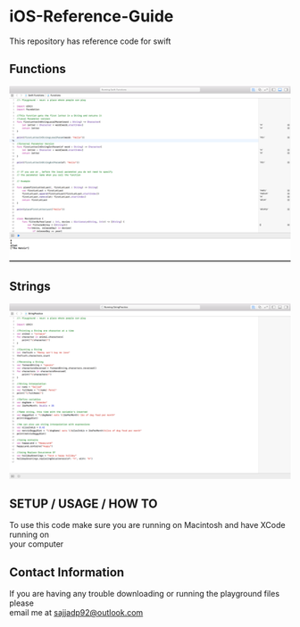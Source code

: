 # iOS-Reference-Guide
This repository has reference code for swift

## Functions
![Functions](Images/FunctionsPractice.png)

## Strings
![Strings](Images/StringPractice.png)

## SETUP / USAGE / HOW TO
To use this code make sure you are running on Macintosh and have XCode running on  
your computer

## Contact Information
If you are having any trouble downloading or running the playground files please  
email me at sajjadp92@outlook.com
